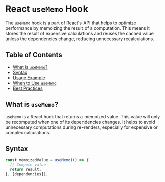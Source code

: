 # React `useMemo` Hook

The `useMemo` hook is a part of React's API that helps to optimize performance by memoizing the result of a computation. This means it stores the result of expensive calculations and reuses the cached value unless the dependencies change, reducing unnecessary recalculations.

## Table of Contents

- [What is `useMemo`?](#what-is-usememo)
- [Syntax](#syntax)
- [Usage Example](#usage-example)
- [When to Use `useMemo`](#when-to-use-usememo)
- [Best Practices](#best-practices)

## What is `useMemo`?

`useMemo` is a React hook that returns a memoized value. This value will only be recomputed when one of its dependencies changes. It helps to avoid unnecessary computations during re-renders, especially for expensive or complex calculations.

## Syntax

```jsx
const memoizedValue = useMemo(() => {
  // Compute value
  return result;
}, [dependencies]);
